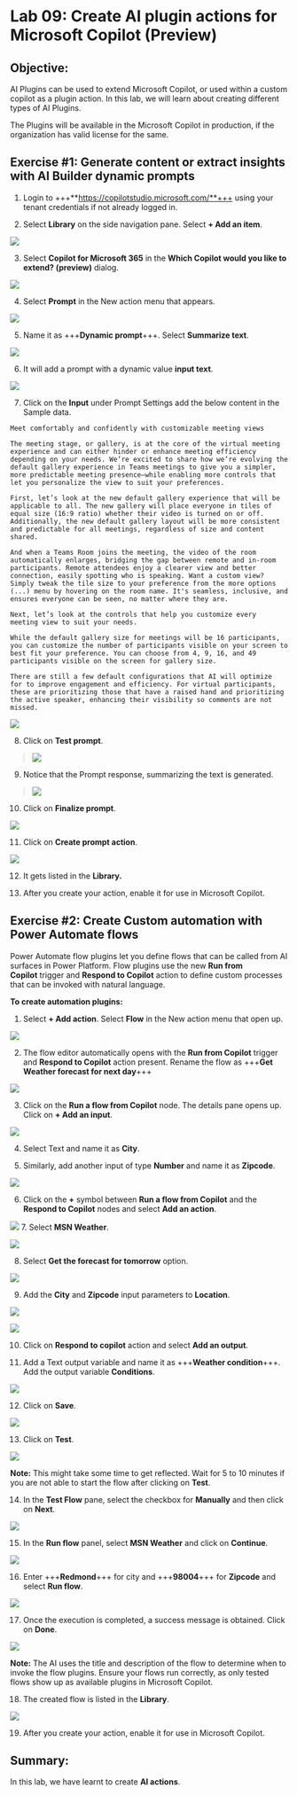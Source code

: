 # Lab 09: Create AI plugin actions for Microsoft Copilot (Preview)

## Objective:

AI Plugins can be used to extend Microsoft Copilot, or used within a
custom copilot as a plugin action. In this lab, we will learn about
creating different types of AI Plugins.

The Plugins will be available in the Microsoft Copilot in production, if
the organization has valid license for the same.

## Exercise #1: Generate content or extract insights with AI Builder dynamic prompts

1.  Login to +++**https://copilotstudio.microsoft.com/**+++ using your
    tenant credentials if not already logged in.

2.  Select **Library** on the side navigation pane. Select **+ Add an
    item**.

![](./media/image1.png)

3.  Select **Copilot for Microsoft 365** in the **Which Copilot would
    you like to extend? (preview)** dialog.

![](./media/image2.png)

4.  Select **Prompt** in the New action menu that appears.

![](./media/image3.png)

5.  Name it as +++**Dynamic prompt**+++. Select **Summarize text**.

![](./media/image4.png)

6.  It will add a prompt with a dynamic value **input text**.

![](./media/image5.png)

7.  Click on the **Input** under Prompt Settings add the below content
    in the Sample data.
```
Meet comfortably and confidently with customizable meeting views

The meeting stage, or gallery, is at the core of the virtual meeting
experience and can either hinder or enhance meeting efficiency
depending on your needs. We’re excited to share how we’re evolving the
default gallery experience in Teams meetings to give you a simpler,
more predictable meeting presence—while enabling more controls that
let you personalize the view to suit your preferences.

First, let’s look at the new default gallery experience that will be
applicable to all. The new gallery will place everyone in tiles of
equal size (16:9 ratio) whether their video is turned on or off.
Additionally, the new default gallery layout will be more consistent
and predictable for all meetings, regardless of size and content
shared.

And when a Teams Room joins the meeting, the video of the room
automatically enlarges, bridging the gap between remote and in-room
participants. Remote attendees enjoy a clearer view and better
connection, easily spotting who is speaking. Want a custom view?
Simply tweak the tile size to your preference from the more options
(...) menu by hovering on the room name. It's seamless, inclusive, and
ensures everyone can be seen, no matter where they are.

Next, let’s look at the controls that help you customize every
meeting view to suit your needs.

While the default gallery size for meetings will be 16 participants,
you can customize the number of participants visible on your screen to
best fit your preference. You can choose from 4, 9, 16, and 49
participants visible on the screen for gallery size.

There are still a few default configurations that AI will optimize
for to improve engagement and efficiency. For virtual participants,
these are prioritizing those that have a raised hand and prioritizing
the active speaker, enhancing their visibility so comments are not
missed.
```
![](./media/image6.png)

8.  Click on **Test prompt**.

> ![](./media/image7.png)

9.  Notice that the Prompt response, summarizing the text is generated.

> ![](./media/image8.png)

10. Click on **Finalize prompt**.

![](./media/image9.png)

11. Click on **Create prompt action**.

![](./media/image10.png)

12. It gets listed in the **Library.**

13. After you create your action, enable it for use in Microsoft
    Copilot.

## Exercise \#2: Create Custom automation with Power Automate flows

Power Automate flow plugins let you define flows that can be called from
AI surfaces in Power Platform. Flow plugins use the new **Run from
Copilot** trigger and **Respond to Copilot** action to define custom
processes that can be invoked with natural language.

**To create automation plugins:**

1.  Select **+ Add action**. Select **Flow** in the New action menu that
    open up.

![](./media/image11.png)

2.  The flow editor automatically opens with the **Run from
    Copilot** trigger and **Respond to Copilot** action present. Rename
    the flow as +++**Get Weather forecast for next day**+++

![](./media/image12.png)

3.  Click on the **Run a flow from Copilot** node. The details pane
    opens up. Click on **+ Add an input**.

![](./media/image13.png)

4.  Select Text and name it as **City**.

5.  Similarly, add another input of type **Number** and name it as
    **Zipcode**.

![](./media/image14.png)

6.  Click on the **+** symbol between **Run a flow from Copilot** and
    the **Respond to Copilot** nodes and select **Add an action**.

![](./media/image15.png)
7.  Select **MSN Weather**.

![](./media/image16.png)

8.  Select **Get the forecast for tomorrow** option.

![](./media/image17.png)

9.  Add the **City** and **Zipcode** input parameters to **Location**.

![](./media/image18.png)

![](./media/image19.png)

10. Click on **Respond to copilot** action and select **Add an output**.

11. Add a Text output variable and name it as +++**Weather
    condition**+++. Add the output variable **Conditions**.

![](./media/image20.png)

12. Click on **Save**.

![](./media/image21.png)

13. Click on **Test**.

![](./media/image22.png)

**Note:** This might take some time to get reflected. Wait for 5 to 10
minutes if you are not able to start the flow after clicking on
**Test**.

14. In the **Test Flow** pane, select the checkbox for **Manually** and
    then click on **Next**.

![](./media/image23.png)

15. In the **Run flow** panel, select **MSN Weather** and click on
    **Continue**.

![](./media/image24.png)

16. Enter +++**Redmond**+++ for city and +++**98004**+++ for **Zipcode**
    and select **Run flow**.

![](./media/image25.png)

17. Once the execution is completed, a success message is obtained.
    Click on **Done**.

![](./media/image26.png)

**Note:** The AI uses the title and description of the flow to determine
when to invoke the flow plugins. Ensure your flows run correctly, as
only tested flows show up as available plugins in Microsoft Copilot.

18. The created flow is listed in the **Library**.

![](./media/image27.png)

19. After you create your action, enable it for use in Microsoft
    Copilot.

## Summary:

In this lab, we have learnt to create **AI actions**.
